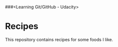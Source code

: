 ###<Learning Git/GitHub - Udacity>
# Recipes

This repository contains recipes for some foods I like.
